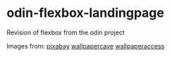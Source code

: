 # odin-flexbox-landingpage

Revision of flexbox from the odin project

Images from:
[pixabay](https://pixabay.com/images/search/space%20wallpaper/)
[wallpapercave](https://wallpapercave.com/)
[wallpaperaccess](https://wallpaperaccess.com/sun-hd)